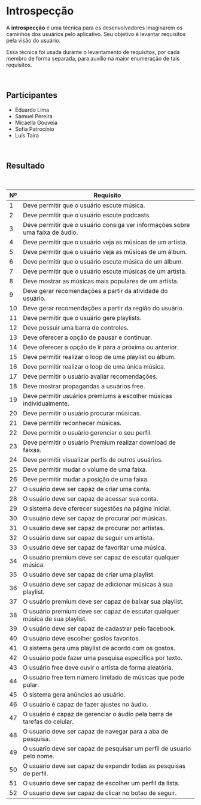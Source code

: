# Introspecção
<div class="line"></div>

A **introspecção** é uma técnica para os desenvolvedores imaginarem os caminhos dos usuários pelo aplicativo. Seu objetivo é levantar requisitos pela visão do usuário. 

Essa técnica foi usada durante o levantamento de requisitos, por cada membro de forma separada, para auxílio na maior enumeração de tais requisitos.

<br>

## Participantes
- Eduardo Lima
- Samuel Pereira
- Micaella Gouveia
- Sofia Patrocínio
- Luís Taira
<br>

## Resultado

<br>

|Nº|Requisito|
|--|---------|
|1|Deve permitir que o usuário escute música.|
|2|Deve permitir que o usuário escute podcasts.|
|3|Deve permitir que o usuário consiga ver informações sobre uma faixa de áudio.|
|4|Deve permitir que o usuário veja as músicas de um artista.|
|5|Deve permitir que o usuário veja as músicas de um álbum.|
|6|Deve permitir que o usuário escute música de um álbum.|
|7|Deve permitir que o usuário escute músicas de um artista.|
|8|Deve mostrar as músicas mais populares de um artista.|
|9|Deve gerar recomendações a partir da atividade do usuário.|
|10|Deve gerar recomendações a partir da região do usuário.|
|11|Deve permitir que o usuário gere playlists.|
|12|Deve possuir uma barra de controles.|
|13|Deve oferecer a opção de pausar e continuar.|
|14|Deve oferecer a opção de ir para a próxima ou anterior.|
|15|Deve permitir realizar o loop de uma playlist ou álbum.|
|16|Deve permitir realizar o loop de uma única música.|
|17|Deve permitir o usuário avaliar recomendações.|
|18|Deve mostrar propagandas a usuários free.|
|19|Deve permitir usuários premiums a escolher músicas individualmente.|
|20|Deve permitir o usuário procurar músicas.|
|21|Deve permitir reconhecer músicas.|
|22|Deve permitir o usuário gerenciar o seu perfil.|
|23|Deve permitir o usuário Premium realizar download de faixas.|
|24|Deve permitir visualizar perfis de outros usuários.|
|25|Deve permitir mudar o volume de uma faixa.|
|26|Deve permitir mudar a posição de uma faixa.|
|27|O usuário deve ser capaz de criar uma conta.|
|28|O usuário deve ser capaz de acessar sua conta.|
|29|O sistema deve oferecer sugestões na página inicial.|
|30|O usuário deve ser capaz de procurar por músicas.|
|31|O usuário deve ser capaz de procurar por artistas.|
|32|O usuário deve ser capaz de seguir um artista.|
|33|O usuário deve ser capaz de favoritar uma música.|
|34|O usuário premium deve ser capaz de escutar qualquer música.|
|35|O usuário deve ser capaz de criar uma playlist.|
|36|O usuário deve ser capaz de adicionar músicas à sua playlist.|
|37|O usuário premium deve ser capaz de baixar sua playlist.|
|38|O usuário premium deve ser capaz de escutar qualquer música de sua playlist.|
|39|O usuário deve ser capaz de cadastrar pelo facebook.|
|40|O usuário deve escolher gostos favoritos.|
|41|O sistema gera uma playlist de acordo com os gostos.|
|42|O usuário pode fazer uma pesquisa específica por texto.|
|43|O usuário free deve ouvir o artista de forma aleatória.|
|44|O usuário free tem número limitado de músicas que pode pular.|
|45|O sistema gera anúncios ao usuário.|
|46|O usuário é capaz de fazer ajustes no áudio.|
|47|O usuário é capaz de gerenciar o áudio pela barra de tarefas do celular.|
|48|O usuario deve ser capaz de navegar para a aba de pesquisa.|
|49|O usuario deve ser capaz de pesquisar um perfil de usuario pelo nome.|
|50|O usuario deve ser capaz de expandir todas as pesquisas de perfil.|
|51|O usuario deve ser capaz de escolher um perfil da lista.|
|52|O usuario deve ser capaz de clicar no botao de seguir.|